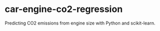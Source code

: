 # car-engine-co2-regression
Predicting CO2 emissions from engine size with Python and scikit-learn.

